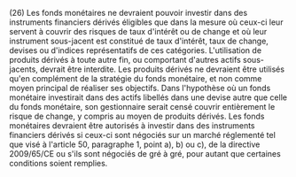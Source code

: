(26) Les fonds monétaires ne devraient pouvoir investir dans des instruments financiers dérivés éligibles que dans la mesure où ceux-ci leur servent à couvrir des risques de taux d'intérêt ou de change et où leur instrument sous-jacent est constitué de taux d'intérêt, taux de change, devises ou d'indices représentatifs de ces catégories. L'utilisation de produits dérivés à toute autre fin, ou comportant d'autres actifs sous-jacents, devrait être interdite. Les produits dérivés ne devraient être utilisés qu'en complément de la stratégie du fonds monétaire, et non comme moyen principal de réaliser ses objectifs. Dans l'hypothèse où un fonds monétaire investirait dans des actifs libellés dans une devise autre que celle du fonds monétaire, son gestionnaire serait censé couvrir entièrement le risque de change, y compris au moyen de produits dérivés. Les fonds monétaires devraient être autorisés à investir dans des instruments financiers dérivés si ceux-ci sont négociés sur un marché réglementé tel que visé à l'article 50, paragraphe 1, point a), b) ou c), de la directive 2009/65/CE ou s'ils sont négociés de gré à gré, pour autant que certaines conditions soient remplies.